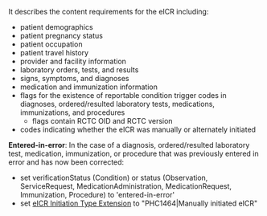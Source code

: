 It describes the content requirements for the eICR including:         

* patient demographics         
* patient pregnancy status         
* patient occupation 
* patient travel history         
* provider and facility information         
* laboratory orders, tests, and results         
* signs, symptoms, and diagnoses
* medication and immunization information
* flags for the existence of reportable condition trigger codes in diagnoses, ordered/resulted laboratory tests, medications, immunizations, and procedures
    * flags contain RCTC OID and RCTC version
* codes indicating whether the eICR was manually or alternately initiated

**Entered-in-error**: In the case of a diagnosis, ordered/resulted laboratory test, medication, immunization, or procedure that was previously entered in error and has now been corrected:
* set verificationStatus (Condition) or status (Observation, ServiceRequest, MedicationAdministration, MedicationRequest, Immunization, Procedure) to 'entered-in-error'
* set [eICR Initiation Type Extension](StructureDefinition-eicr-initiation-type-extension.html) to "PHC1464|Manually initiated eICR"
